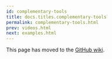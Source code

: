 ```yaml
---
id: complementary-tools
title: docs.titles.complementary-tools
permalink: complementary-tools.html
prev: videos.html
next: examples.html
---
```


This page has moved to the [GitHub wiki](https://github.com/facebook/react/wiki/Complementary-Tools).
